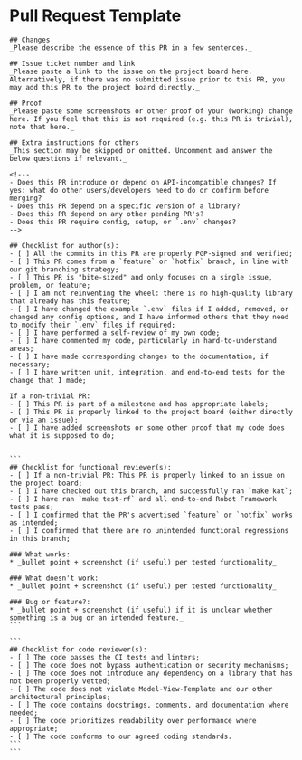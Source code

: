 # Pull Request Template
````
## Changes
_Please describe the essence of this PR in a few sentences._

## Issue ticket number and link
_Please paste a link to the issue on the project board here. Alternatively, if there was no submitted issue prior to this PR, you may add this PR to the project board directly._

## Proof
_Please paste some screenshots or other proof of your (working) change here. If you feel that this is not required (e.g. this PR is trivial), note that here._

## Extra instructions for others
_This section may be skipped or omitted. Uncomment and answer the below questions if relevant._

<!---
- Does this PR introduce or depend on API-incompatible changes? If yes: what do other users/developers need to do or confirm before merging?
- Does this PR depend on a specific version of a library?
- Does this PR depend on any other pending PR's?
- Does this PR require config, setup, or `.env` changes?
-->

## Checklist for author(s):
- [ ] All the commits in this PR are properly PGP-signed and verified;
- [ ] This PR comes from a `feature` or `hotfix` branch, in line with our git branching strategy;
- [ ] This PR is "bite-sized" and only focuses on a single issue, problem, or feature;
- [ ] I am not reinventing the wheel: there is no high-quality library that already has this feature;
- [ ] I have changed the example `.env` files if I added, removed, or changed any config options, and I have informed others that they need to modify their `.env` files if required;
- [ ] I have performed a self-review of my own code;
- [ ] I have commented my code, particularly in hard-to-understand areas;
- [ ] I have made corresponding changes to the documentation, if necessary;
- [ ] I have written unit, integration, and end-to-end tests for the change that I made;

If a non-trivial PR:
- [ ] This PR is part of a milestone and has appropriate labels;
- [ ] This PR is properly linked to the project board (either directly or via an issue);
- [ ] I have added screenshots or some other proof that my code does what it is supposed to do;


```
## Checklist for functional reviewer(s):
- [ ] If a non-trivial PR: This PR is properly linked to an issue on the project board;
- [ ] I have checked out this branch, and successfully ran `make kat`;
- [ ] I have ran `make test-rf` and all end-to-end Robot Framework tests pass;
- [ ] I confirmed that the PR's advertised `feature` or `hotfix` works as intended;
- [ ] I confirmed that there are no unintended functional regressions in this branch;

### What works:
* _bullet point + screenshot (if useful) per tested functionality_

### What doesn't work:
* _bullet point + screenshot (if useful) per tested functionality_

### Bug or feature?:
* _bullet point + screenshot (if useful) if it is unclear whether something is a bug or an intended feature._
```

```
## Checklist for code reviewer(s):
- [ ] The code passes the CI tests and linters;
- [ ] The code does not bypass authentication or security mechanisms;
- [ ] The code does not introduce any dependency on a library that has not been properly vetted;
- [ ] The code does not violate Model-View-Template and our other architectural principles;
- [ ] The code contains docstrings, comments, and documentation where needed;
- [ ] The code prioritizes readability over performance where appropriate;
- [ ] The code conforms to our agreed coding standards.
```
```